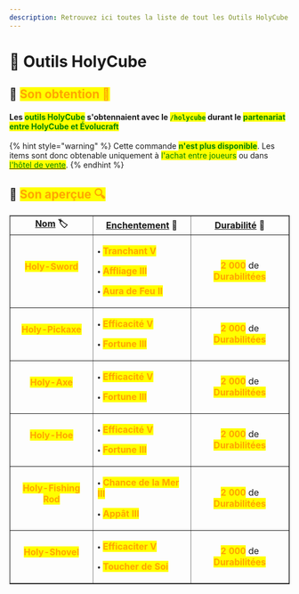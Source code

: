 ```yaml
---
description: Retrouvez ici toutes la liste de tout les Outils HolyCube présents sur le serveur.
---
```


# 🚂 Outils HolyCube

## 🔷 <mark style="color:orange;">Son obtention 🤔</mark>

#### Les <mark style="color:green;">**outils HolyCube**</mark> s'obtennaient avec le <mark style="color:green;">**`/holycube`**</mark> durant le <mark style="color:green;">**partenariat entre HolyCube et Évolucraft**</mark>

{% hint style="warning" %}
Cette commande <mark style="color:green;">**n'est plus disponible**</mark>. Les items sont donc obtenable uniquement à <mark style="color:green;">l'achat entre joueurs</mark> ou dans [<mark style="color:green;">l'hôtel de vente</mark>](https://wiki.evolucraft.fr/le-gameplay/le-commerce#hotel-des-ventes).
{% endhint %}

## 🔷 <mark style="color:orange;">Son aperçue 🔍</mark>

<table border="1" cellspacing="0" cellpadding="6">
  <tr>
    <td align="center"><strong><ins>Nom</ins> 🏷️</strong></td>
    <td align="center"><strong><ins>Enchentement</ins> 📖</strong></td>
    <td align="center"><strong><ins>Durabilité</ins> 📏</strong></td>
  </tr>
  <tr>
   <td align="center">
     <p><mark style="color:orange;"><strong>Holy-Sword</strong></mark></p>
     <p><figure><img src="../.gitbook/assets/Codex/Outils/HolyCube/Epee.png" alt=""></figure></p>
   </td>
   <td>
     <p>🞄 <mark style="color:orange;"><strong>Tranchant V</strong></mark></p>
     <p>🞄 <mark style="color:orange;"><strong>Affliage III</strong></mark></p>
     <p>🞄 <mark style="color:orange;"><strong>Aura de Feu II</strong></mark></p>
   </td>
   <td align="center">
     <p><mark style="color:orange;"><strong>2 000</strong></mark> de <mark style="color:orange;"><strong>Durabilitées</strong></mark></p>
   </td>
  </tr>
  <tr>
   <td align="center">
     <p><mark style="color:orange;"><strong>Holy-Pickaxe</strong></mark></p>
     <p><figure><img src="../.gitbook/assets/Codex/Outils/HolyCube/Pioche.png" alt=""></figure></p>
   </td>
   <td>
     <p>🞄 <mark style="color:orange;"><strong>Efficacité V</strong></mark></p>
     <p>🞄 <mark style="color:orange;"><strong>Fortune III</strong></mark></p>
   </td>
   <td align="center">
     <p><mark style="color:orange;"><strong>2 000</strong></mark> de <mark style="color:orange;"><strong>Durabilitées</strong></mark></p>
   </td>
  </tr>  
  <tr>
   <td align="center">
     <p><mark style="color:orange;"><strong>Holy-Axe</strong></mark></p>
     <p><figure><img src="../.gitbook/assets/Codex/Outils/HolyCube/Hache.png" alt=""></figure></p>
   </td>
   <td>
     <p>🞄 <mark style="color:orange;"><strong>Efficacité V</strong></mark></p>
     <p>🞄 <mark style="color:orange;"><strong>Fortune III</strong></mark></p>
   </td>
   <td align="center">
     <p><mark style="color:orange;"><strong>2 000</strong></mark> de <mark style="color:orange;"><strong>Durabilitées</strong></mark></p>
   </td>
  </tr>
  <tr>
   <td align="center">
     <p><mark style="color:orange;"><strong>Holy-Hoe</strong></mark></p>
     <p><figure><img src="../.gitbook/assets/Codex/Outils/HolyCube/Houe.png" alt=""></figure></p>
   </td>
   <td>
     <p>🞄 <mark style="color:orange;"><strong>Efficacité V</strong></mark></p>
     <p>🞄 <mark style="color:orange;"><strong>Fortune III</strong></mark></p>
   </td>
   <td align="center">
     <p><mark style="color:orange;"><strong>2 000</strong></mark> de <mark style="color:orange;"><strong>Durabilitées</strong></mark></p>
   </td>
  </tr>
  <tr>
   <td align="center">
     <p><mark style="color:orange;"><strong>Holy-Fishing Rod</strong></mark></p>
     <p><figure><img src="../.gitbook/assets/Codex/Outils/HolyCube/CanneAPeche.png" alt=""></figure></p>
   </td>
   <td>
     <p>🞄 <mark style="color:orange;"><strong>Chance de la Mer III</strong></mark></p>
     <p>🞄 <mark style="color:orange;"><strong>Appât III</strong></mark></p>
   </td>
   <td align="center">
     <p><mark style="color:orange;"><strong>2 000</strong></mark> de <mark style="color:orange;"><strong>Durabilitées</strong></mark></p>
   </td>
  </tr>  
  <tr>
   <td align="center">
     <p><mark style="color:orange;"><strong>Holy-Shovel</strong></mark></p>
     <p><figure><img src="../.gitbook/assets/Codex/Outils/HolyCube/Pelle.png" alt=""></figure></p>
   </td>
   <td>
     <p>🞄 <mark style="color:orange;"><strong>Efficaciter V</strong></mark></p>
     <p>🞄 <mark style="color:orange;"><strong>Toucher de Soi</strong></mark></p>
   </td>
   <td align="center">
     <p><mark style="color:orange;"><strong>2 000</strong></mark> de <mark style="color:orange;"><strong>Durabilitées</strong></mark></p>
   </td>
  </tr>
</table>
